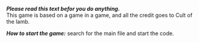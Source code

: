 ***___Please read this text befor you do anything.___***<br>
This game is based on a game in a game, and all the credit goes to Cult of the lamb.

***___How to start the game:___***
  search for the main file and start the code.
